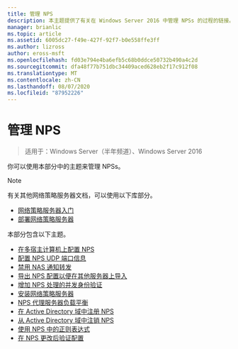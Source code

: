 ```yaml
---
title: 管理 NPS
description: 本主题提供了有关在 Windows Server 2016 中管理 NPSs 的过程的链接。
manager: brianlic
ms.topic: article
ms.assetid: 6005dc27-f49e-427f-92f7-b0e558ffe3ff
ms.author: lizross
author: eross-msft
ms.openlocfilehash: fd03e794e4ba6efb5c68b0ddce50732b490a4c2d
ms.sourcegitcommit: dfa48f77b751dbc34409aced628eb2f17c912f08
ms.translationtype: MT
ms.contentlocale: zh-CN
ms.lasthandoff: 08/07/2020
ms.locfileid: "87952226"
---
```

# <a name="manage-npss"></a>管理 NPS

>适用于：Windows Server（半年频道）、Windows Server 2016

你可以使用本部分中的主题来管理 NPSs。

>[!NOTE]
>有关其他网络策略服务器文档，可以使用以下库部分。
>- [网络策略服务器入门](nps-getstart-top.md)
>- [部署网络策略服务器](nps-deploy.md)

本部分包含以下主题。

- [在多宿主计算机上配置 NPS](nps-multihomed-configure.md)
- [配置 NPS UDP 端口信息](nps-udp-ports-configure.md)
- [禁用 NAS 通知转发](nps-disable-nas-notifications.md)
- [导出 NPS 配置以便在其他服务器上导入](nps-manage-export.md)
- [增加 NPS 处理的并发身份验证](nps-concurrent-auth.md)
- [安装网络策略服务器](nps-manage-install.md)
- [NPS 代理服务器负载平衡](nps-manage-proxy-lb.md)
- [在 Active Directory 域中注册 NPS](nps-manage-register.md)
- [从 Active Directory 域中注销 NPS](nps-manage-unregister.md)
- [使用 NPS 中的正则表达式](nps-crp-reg-expressions.md)
- [在 NPS 更改后验证配置](nps-manage-verify.md)

